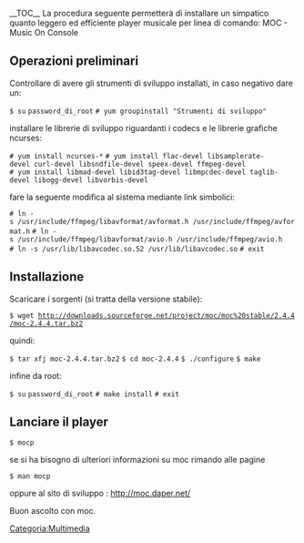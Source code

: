 \_\_TOC\_\_ La procedura seguente permetterà di installare un simpatico quanto leggero ed efficiente player musicale per linea di comando:
MOC - Music On Console

Operazioni preliminari
----------------------

Controllare di avere gli strumenti di sviluppo installati, in caso negativo dare un:

`$ su`
`password_di_root`
`# yum groupinstall "Strumenti di sviluppo"`

installare le librerie di sviluppo riguardanti i codecs e le librerie grafiche ncurses:

`# yum install ncurses-*`
`# yum install flac-devel libsamplerate-devel curl-devel libsndfile-devel speex-devel ffmpeg-devel`
`# yum install libmad-devel libid3tag-devel libmpcdec-devel taglib-devel libogg-devel libvorbis-devel  `

fare la seguente modifica al sistema mediante link simbolici:

`# ln -s /usr/include/ffmpeg/libavformat/avformat.h /usr/include/ffmpeg/avformat.h`
`# ln -s /usr/include/ffmpeg/libavformat/avio.h /usr/include/ffmpeg/avio.h`
`# ln -s /usr/lib/libavcodec.so.52 /usr/lib/libavcodec.so`
`# exit`

Installazione
-------------

Scaricare i sorgenti (si tratta della versione stabile):

`$ wget `[`http://downloads.sourceforge.net/project/moc/moc%20stable/2.4.4/moc-2.4.4.tar.bz2`](http://downloads.sourceforge.net/project/moc/moc%20stable/2.4.4/moc-2.4.4.tar.bz2)

quindi:

`$ tar xfj moc-2.4.4.tar.bz2`
`$ cd moc-2.4.4`
`$ ./configure`
`$ make`

infine da root:

`$ su`
`password_di_root`
`# make install`
`# exit`

Lanciare il player
------------------

`$ mocp`

se si ha bisogno di ulteriori informazioni su moc rimando alle pagine

`$ man mocp`

oppure al sito di sviluppo : <http://moc.daper.net/>

Buon ascolto con moc.

<Categoria:Multimedia>
